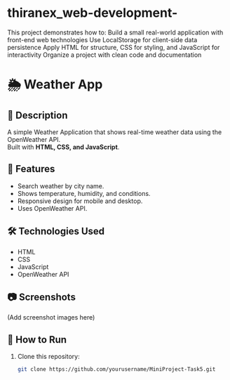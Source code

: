 # thiranex_web-development-
This project demonstrates how to:  Build a small real-world application with front-end web technologies  Use LocalStorage for client-side data persistence  Apply HTML for structure, CSS for styling, and JavaScript for interactivity  Organize a project with clean code and documentation
# 🌦️ Weather App

## 📌 Description
A simple Weather Application that shows real-time weather data using the OpenWeather API.  
Built with **HTML, CSS, and JavaScript**.

## 🚀 Features
- Search weather by city name.
- Shows temperature, humidity, and conditions.
- Responsive design for mobile and desktop.
- Uses OpenWeather API.

## 🛠️ Technologies Used
- HTML
- CSS
- JavaScript
- OpenWeather API

## 📷 Screenshots
(Add screenshot images here)

## 📂 How to Run
1. Clone this repository:
   ```bash
   git clone https://github.com/yourusername/MiniProject-Task5.git